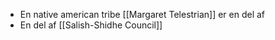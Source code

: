 - En native american tribe [[Margaret Telestrian]] er en del af
- En del af [[Salish-Shidhe Council]]
